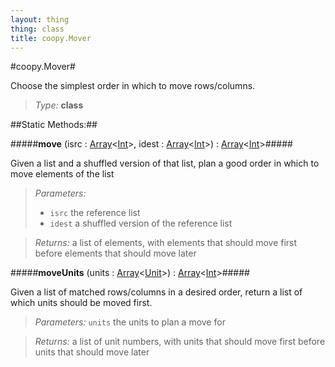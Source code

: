 ```yaml
---
layout: thing
thing: class
title: coopy.Mover
---
```

#coopy.Mover#


Choose the simplest order in which to move rows/columns.




> *Type:* **class**


##Static Methods:##


#####**move** (isrc : <a href="../Array.html" class="type">Array</a>&lt;<a href="../Int.html" class="type">Int</a>&gt;, idest : <a href="../Array.html" class="type">Array</a>&lt;<a href="../Int.html" class="type">Int</a>&gt;) : <a href="../Array.html" class="type">Array</a>&lt;<a href="../Int.html" class="type">Int</a>&gt;#####


Given a list and a shuffled version of that list, plan a good
order in which to move elements of the list




> *Parameters:*
>
>   * `isrc` the reference list
>   * `idest` a shuffled version of the reference list

> *Returns:*  a list of elements, with elements that should move first before elements that should move later 








#####**moveUnits** (units : <a href="../Array.html" class="type">Array</a>&lt;<a href="../coopy/Unit.html" class="type">Unit</a>&gt;) : <a href="../Array.html" class="type">Array</a>&lt;<a href="../Int.html" class="type">Int</a>&gt;#####


Given a list of matched rows/columns in a desired order, return
a list of which units should be moved first.




> *Parameters:*  `units` the units to plan a move for


> *Returns:*  a list of unit numbers, with units that should move first before units that should move later 










